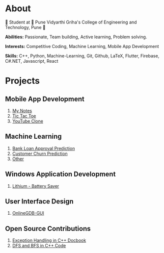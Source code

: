 # **About**


📖 Student at 🏫 Pune Vidyarthi Griha's College of Engineering and Technology, Pune 🏫



**Abilities:** Passionate, Team building, Active learning, Problem solving.

**Interests:** Competitive Coding, Machine Learning, Mobile App Development

**Skills:** C++, Python, Machine-Learning, Git, Github, LaTeX, Flutter, Firebase, C#.NET, Javascript, React




# **Projects**
## Mobile App Development
1. [My Notes](https://github.com/Gaurav8604/My-Notes)
2. [Tic Tac Toe](https://github.com/Gaurav8604/Tic-Tac-Toe)
3. [YouTube Clone](https://github.com/Gaurav8604/YouTube-Clone)


## Machine Learning
1. [Bank Loan Approval Prediction](https://github.com/Gaurav8604/Bank-Loan-Approval-Prediction)
2. [Customer Churn Prediction](https://github.com/Gaurav8604/Bank-Customer-Churn-Modelling-YBI)
3. [Other](https://github.com/Gaurav8604/Data-Science-Projects)

## Windows Application Development
1. [Lithium - Battery Saver](https://github.com/Gaurav8604/Lithium---Battery-Saver)

## User Interface Design
1. [OnlineGDB-GUI](https://github.com/Gaurav8604/OnlineGDB-GUI)

## Open Source Contributions
1. [Exception Handling in C++ Docbook](https://github.com/Gaurav8604/DocBook/blob/master/C%2B%2B/Exception%20Handling/Exception%20Handling.md)
2. [DFS and BFS in C++ Code](https://github.com/Gaurav8604/Algorithms/tree/main/C%2B%2B/Searching)
